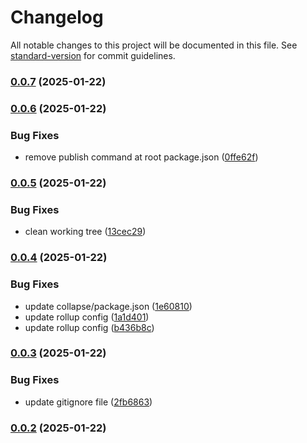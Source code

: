 # Changelog

All notable changes to this project will be documented in this file. See [standard-version](https://github.com/conventional-changelog/standard-version) for commit guidelines.

### [0.0.7](https://github.com/ZeynalliZeynal/everest-ui/compare/v0.0.2...v0.0.7) (2025-01-22)

### [0.0.6](https://github.com/ZeynalliZeynal/everest-ui/compare/v0.0.5...v0.0.6) (2025-01-22)


### Bug Fixes

* remove publish command at root package.json ([0ffe62f](https://github.com/ZeynalliZeynal/everest-ui/commit/0ffe62f1ed3f2bd592a43a21b29401fcd598d253))

### [0.0.5](https://github.com/ZeynalliZeynal/everest-ui/compare/v0.0.4...v0.0.5) (2025-01-22)


### Bug Fixes

* clean working tree ([13cec29](https://github.com/ZeynalliZeynal/everest-ui/commit/13cec29028979e78553637d30eb7c2b7f4b815bb))

### [0.0.4](https://github.com/ZeynalliZeynal/everest-ui/compare/v0.0.3...v0.0.4) (2025-01-22)


### Bug Fixes

* update collapse/package.json ([1e60810](https://github.com/ZeynalliZeynal/everest-ui/commit/1e60810426cb42772042ddb0e8b6b3920711b7e9))
* update rollup config ([1a1d401](https://github.com/ZeynalliZeynal/everest-ui/commit/1a1d401ff5d5842f540a2d1941d05a828c16c76d))
* update rollup config ([b436b8c](https://github.com/ZeynalliZeynal/everest-ui/commit/b436b8c202160656c00b4092b4e1d71bbc9b969e))

### [0.0.3](https://github.com/ZeynalliZeynal/everest-ui/compare/v0.1.17...v0.0.3) (2025-01-22)


### Bug Fixes

* update gitignore file ([2fb6863](https://github.com/ZeynalliZeynal/everest-ui/commit/2fb6863c86fad0732be752c2245a33467a43d69f))

### [0.0.2](https://github.com/ZeynalliZeynal/everest-ui/compare/v0.1.17...v0.0.2) (2025-01-22)
